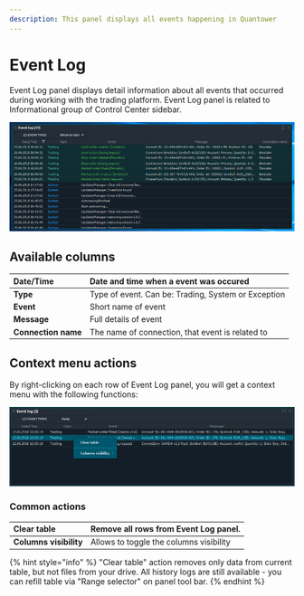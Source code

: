 ```yaml
---
description: This panel displays all events happening in Quantower
---
```


# Event Log

Event Log panel displays detail information about all events that occurred during working with the trading platform. Event Log panel is related to Informational group of Control Center sidebar.

![The common look of Event Log panel](../.gitbook/assets/eventlog%20%281%29.png)

## Available columns

| **Date/Time** | Date and time when a event was occured |
| :--- | :--- |
| **Type** | Type of event. Can be: Trading, System or Exception |
| **Event** | Short name of event |
| **Message** | Full details of event |
| **Connection name** | The name of connection, that event is related to |

## Context menu actions

By right-clicking on each row of Event Log panel, you will get a context menu with the following functions:

![Context functions](../.gitbook/assets/eventlogcontextmenu.png)

### Common actions

| **Clear table** | Remove all rows from Event Log panel. |
| :--- | :--- |
| **Columns visibility** | Allows to toggle the columns visibility |

{% hint style="info" %}
"Clear table" action removes only data from current table, but not files from your drive. All history logs are still available - you can refill table via "Range selector" on panel tool bar. 
{% endhint %}



